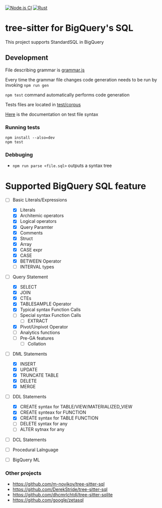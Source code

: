 [![Node.js CI](https://github.com/TKNGUE/tree-sitter-sql-bigquery/actions/workflows/node.js.yml/badge.svg)](https://github.com/TKNGUE/tree-sitter-sql-bigquery/actions/workflows/node.js.yml)
[![Rust](https://github.com/TKNGUE/tree-sitter-sql-bigquery/actions/workflows/rust.yml/badge.svg)](https://github.com/TKNGUE/tree-sitter-sql-bigquery/actions/workflows/rust.yml)

# tree-sitter for BigQuery's SQL

This project supports StandardSQL in BigQuery

## Development


File describing grammar is [grammar.js](./grammar.js)

Every time the grammar file changes code generation needs to be run by invoking `npm run gen`

`npm test` command automatically performs code generation

Tests files are located in [test/corpus](./test/corpus)

[Here](https://tree-sitter.github.io/tree-sitter/creating-parsers#command-test) is the documentation on test file syntax

### Running tests

```
npm install --also=dev
npm test
```

### Debbuging

- `npm run parse <file.sql>` outputs a syntax tree

# Supported BigQuery SQL feature

- [ ] Basic Literals/Expressions

  - [x] Literals
  - [x] Architemic operators
  - [x] Logical operators
  - [x] Query Paramter
  - [x] Comments
  - [x] Struct
  - [x] Array
  - [x] CASE expr
  - [x] CASE
  - [x] BETWEEN Operator
  - [ ] INTERVAL types

- [ ] Query Statement

  - [x] SELECT
  - [x] JOIN
  - [x] CTEs
  - [x] TABLESAMPLE Operator
  - [x] Typical syntax Function Calls
  - [ ] Special syntax Function Calls
    - [ ] EXTRACT
  - [x] Pivot/Unpivot Operator
  - [ ] Analytics functions
  - [ ] Pre-GA features
    - [ ] Collation

- [ ] DML Statements

  - [x] INSERT
  - [x] UPDATE
  - [x] TRUNCATE TABLE
  - [x] DELETE
  - [x] MERGE

- [ ] DDL Statements

  - [x] CREATE syntax for TABLE/VIEW/MATERIALIZED_VIEW
  - [x] CREATE synteax for FUNCTION
  - [x] CREATE syntax for TABLE FUNCTION
  - [ ] DELETE syntax for any
  - [ ] ALTER sytnax for any

- [ ] DCL Statements
- [ ] Procedural Lalnguage
- [ ] BigQuery ML

### Other projects

- https://github.com/m-novikov/tree-sitter-sql
- https://github.com/DerekStride/tree-sitter-sql
- https://github.com/dhcmrlchtdj/tree-sitter-sqlite
- https://github.com/google/zetasql
